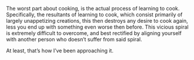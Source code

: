 The worst part about cooking, is the actual process of learning to cook. Specifically, the resultants of learning to cook, which consist primarily of largely unappetizing creations, this then destroys any desire to cook again, less you end up with something even worse then before. This vicious spiral is extremely difficult to overcome, and best rectified by aligning yourself with another person who doesn&#8217;t suffer from said spiral.



At least, that&#8217;s how I&#8217;ve been approaching it.

